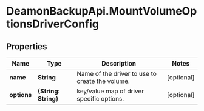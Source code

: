 # DeamonBackupApi.MountVolumeOptionsDriverConfig

## Properties
Name | Type | Description | Notes
------------ | ------------- | ------------- | -------------
**name** | **String** | Name of the driver to use to create the volume. | [optional] 
**options** | **{String: String}** | key/value map of driver specific options. | [optional] 


